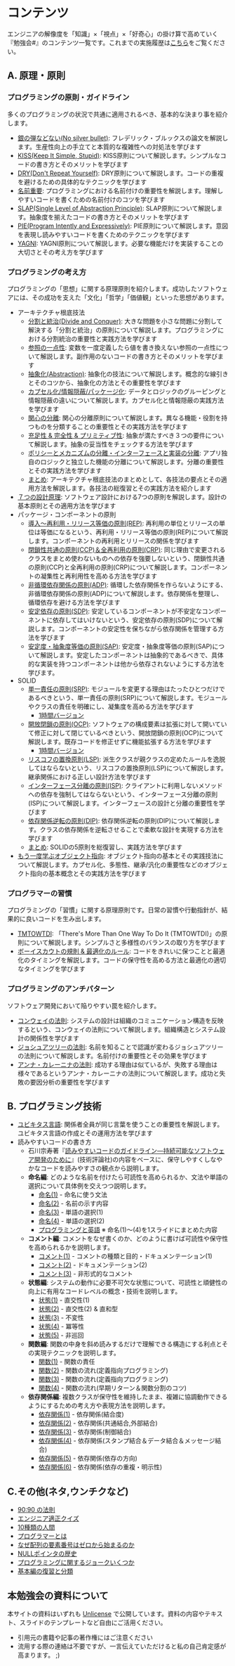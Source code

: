 # コンテンツ

エンジニアの解像度を「知識」×「視点」×「好奇心」の掛け算で高めていく『勉強会#』のコンテンツ一覧です。これまでの実施履歴は[こちら](ACTIVITIES.md)をご覧ください。

## A. 原理・原則

### プログラミングの原則・ガイドライン

多くのプログラミングの状況で共通に適用されるべき、基本的な決まり事を紹介します。

- [銀の弾などない(No silver bullet)](01-basics/01-no_silver_bullets.md): フレデリック・ブルックスの論文を解説します。生産性向上の手立てと本質的な複雑性への対処法を学びます
- [KISS(Keep It Simple, Stupid)](01-basics/03-kiss.md): KISS原則について解説します。シンプルなコードの書き方とそのメリットを学びます
- [DRY(Don't Repeat Yourself)](01-basics/04-dry.md): DRY原則について解説します。コードの重複を避けるための具体的なテクニックを学びます
- [名前重要](01-basics/05-naming_is_important.md): プログラミングにおける名前付けの重要性を解説します。理解しやすいコードを書くための名前付けのコツを学びます
- [SLAP(Single Level of Abstraction Principle)](01-basics/06-slap.md): SLAP原則について解説します。抽象度を揃えたコードの書き方とそのメリットを学びます
- [PIE(Program Intently and Expressively)](01-basics/09-pie.md): PIE原則について解説します。意図を表現し読みやすいコードを書くためのテクニックを学びます
- [YAGNI](01-basics/20-yagni.md): YAGNI原則について解説します。必要な機能だけを実装することの大切さとその考え方を学びます

### プログラミングの考え方

プログラミングの「思想」に関する原理原則を紹介します。成功したソフトウェアには、その成功を支えた「文化」「哲学」「価値観」といった思想があります。

- アーキテクチャ根底技法
    - [分割と統治(Divide and Conquer)](01-basics/02-divide_and_conquer.md): 大きな問題を小さな問題に分割して解決する「分割と統治」の原則について解説します。プログラミングにおける分割統治の重要性と実践方法を学びます
    - [参照の一点性](01-basics/07-single_point_of_reference.md): 変数を一度定義したら値を書き換えない参照の一点性について解説します。副作用のないコードの書き方とそのメリットを学びます
    - [抽象化(Abstraction)](01-basics/12-abstraction.md): 抽象化の技法について解説します。概念的な線引きとそのコツから、抽象化の方法とその重要性を学びます
    - [カプセル化/情報隠蔽/パッケージ化](01-basics/13-encapsulation_infohiding_pkg.md): データとロジックのグルーピングと情報隠蔽の違いについて解説します。カプセル化と情報隠蔽の実践方法を学びます
    - [関心の分離](01-basics/14-separation_of_concerns.md): 関心の分離原則について解説します。異なる機能・役割を持つものを分類することの重要性とその実践方法を学びます
    - [充足性 & 完全性 & プリミティブ性](01-basics/15-suff_comp_prim.md): 抽象が満たすべき３つの要件について解説します。抽象の妥当性をチェックする方法を学びます
    - [ポリシーとメカニズムの分離・インターフェースと実装の分離](01-basics/16-segmentation_principles.md): アプリ独自のロジックと独立した機能の分離について解説します。分離の重要性とその実践方法を学びます
    - [まとめ](01-basics/17-enabling_techniques_wrapup.md): アーキテクチャ根底技法のまとめとして、各技法の要点とその適用方法を解説します。各技法の総復習とその実践方法を紹介します
- [７つの設計原理](01-basics/08-seven_design_principles.md): ソフトウェア設計における7つの原則を解説します。設計の基本原則とその適用方法を学びます
- パッケージ・コンポーネントの原則
    - [導入～再利用・リリース等価の原則(REP)](02-practical/07-component-rep.md): 再利用の単位とリリースの単位は等価になるという、再利用・リリース等価の原則(REP)について解説します。コンポーネントの再利用とリリースの関係を学びます
    - [閉鎖性共通の原則(CCP)＆全再利用の原則(CRP)](02-practical/08-component-ccp_crp.md): 同じ理由で変更されるクラスをまとめ使わないものへの依存を強要しないという、閉鎖性共通の原則(CCP)と全再利用の原則(CRP)について解説します。コンポーネントの凝集性と再利用性を高める方法を学びます
    - [非循環依存関係の原則(ADP)](02-practical/09-component-adp.md): 循環した依存関係を作らないようにする、非循環依存関係の原則(ADP)について解説します。依存関係を整理し、循環依存を避ける方法を学びます
    - [安定依存の原則(SDP)](02-practical/10-component-sdp.md): 安定しているコンポーネントが不安定なコンポーネントに依存してはいけないという、安定依存の原則(SDP)について解説します。コンポーネントの安定性を保ちながら依存関係を管理する方法を学びます
    - [安定度・抽象度等価の原則(SAP)](02-practical/11-component-sap.md): 安定度・抽象度等価の原則(SAP)について解説します。安定したコンポーネントは抽象的であるべきで、具体的な実装を持つコンポーネントは他から依存されないようにする方法を学びます。
- SOLID
    - [単一責任の原則(SRP)](02-practical/01-solid-srp.md): モジュールを変更する理由はたったひとつだけであるべきという、単一責任の原則(SRP)について解説します。モジュールやクラスの責任を明確にし、凝集度を高める方法を学びます
        - [1時間バージョン](02-practical/01-solid-srp-1h.md)
    - [開放閉鎖の原則(OCP)](02-practical/02-solid-ocp.md): ソフトウェアの構成要素は拡張に対して開いていて修正に対して閉じているべきという、開放閉鎖の原則(OCP)について解説します。既存コードを修正せずに機能拡張する方法を学びます
        - [1時間バージョン](02-practical/02-solid-ocp-1h.md)
    - [リスコフの置換原則(LSP)](02-practical/03-solid-lsp.md): 派生クラスが親クラスの定めたルールを逸脱してはならないという、リスコフの置換原則(LSP)について解説します。継承関係における正しい設計方法を学びます
    - [インターフェース分離の原則(ISP)](02-practical/04-solid-isp.md): クライアントに利用しないメソッドへの依存を強制してはならないという、インターフェース分離の原則(ISP)について解説します。インターフェースの設計と分離の重要性を学びます
    - [依存関係逆転の原則(DIP)](02-practical/05-solid-dip.md): 依存関係逆転の原則(DIP)について解説します。クラスの依存関係を逆転させることで柔軟な設計を実現する方法を学びます
    - [まとめ](02-practical/06-solid-wrapup.md): SOLIDの5原則を総復習し、実践方法を学びます
- [もう一度学ぶオブジェクト指向](01-basics/22-objectoriented.md): オブジェクト指向の基本とその実践技法について解説します。カプセル化、多態性、継承/汎化の重要性などのオブジェクト指向の基本概念とその実践方法を学びます

### プログラマーの習慣

プログラミングの「習慣」に関する原理原則です。日常の習慣や行動指針が、結果的に良いコードを生み出します。

- [TMTOWTDI](01-basics/10-tmtowtdi.md): 「There's More Than One Way To Do It (TMTOWTDI)」の原則について解説します。シンプルさと多様性のバランスの取り方を学びます
- [ボーイスカウトの規則 & 最適化のルール](01-basics/21-boyscout_optimize.md): コードをきれいに保つことと最適化のタイミングを解説します。コードの保守性を高める方法と最適化の適切なタイミングを学びます

### プログラミングのアンチパターン

ソフトウェア開発において陥りやすい罠を紹介します。

- [コンウェイの法則](10-humor/03-conways_law.md): システムの設計は組織のコミュニケーション構造を反映するという、コンウェイの法則について解説します。組織構造とシステム設計の関係性を学びます
- [ジョシュアツリーの法則](01-basics/18-joshua-tree.md): 名前を知ることで認識が変わるジョシュアツリーの法則について解説します。名前付けの重要性とその効果を学びます
- [アンナ・カレーニナの法則](10-humor/09-anna_karenina.md): 成功する理由は似ているが、失敗する理由は様々であるというアンナ・カレーニナの法則について解説します。成功と失敗の要因分析の重要性を学びます

## B. プログラミング技術

- [ユビキタス言語](01-basics/19-ubiquitous.md): 関係者全員が同じ言葉を使うことの重要性を解説します。ユビキタス言語の作成とその運用方法を学びます
- 読みやすいコードの書き方
    - 石川宗寿著『[読みやすいコードのガイドライン―持続可能なソフトウェア開発のために](https://gihyo.jp/book/2022/978-4-297-13036-7)』(技術評論社)の内容をベースに、保守しやすくしなやかなコードを読みやすさの観点から説明します。
    - **命名編**: どのような名前を付けたら可読性を高められるか、文法や単語の選択について具体例を交えつつ説明します。
        - [命名(1)](02-practical/12-naming_1.md) - 命名に使う文法
        - [命名(2)](02-practical/13-naming_2.md) - 名前の示す内容
        - [命名(3)](02-practical/14-naming_3.md) - 単語の選択(1)
        - [命名(4)](02-practical/15-naming_4.md) - 単語の選択(2)
        - [プログラミングと英語](02-practical/15.1-naming_45m.md) ※ 命名(1)～(4)を1スライドにまとめた内容
    - **コメント編**: コメントをなぜ書くのか、どのように書けば可読性や保守性を高められるかを説明します。
        - [コメント(1)](02-practical/16-comment_1.md) - コメントの種類と目的・ドキュメンテーション(1)
        - [コメント(2)](02-practical/18-comment_2.md) - ドキュメンテーション(2)
        - [コメント(3)](02-practical/19-comment_3.md) - 非形式的なコメント
    - **状態編**: システムの動作に必要不可欠な状態について、可読性と頑健性の向上に有用なコードレベルの概念・技術を説明します。
        - [状態(1)](02-practical/20-state_1.md) - 直交性(1)
        - [状態(2)](02-practical/21-state_2.md) - 直交性(2) & 直和型
        - [状態(3️)](02-practical/22-state_3.md) - 不変性
        - [状態(4)](02-practical/23-state_4.md) - 冪等性
        - [状態(5)](02-practical/24-state_5.md) - 非巡回
    - **関数編**: 関数の中身を斜め読みするだけで理解できる構造にする利点とその実現テクニックを説明します。
        - [関数(1)](02-practical/25-function_1.md) - 関数の責任
        - [関数(2)](02-practical/26-function_2.md) - 関数の流れ(定義指向プログラミング)
        - [関数(3)](02-practical/27-function_3.md) - 関数の流れ(定義指向プログラミング)
        - [関数(4)](02-practical/28-function_4.md) - 関数の流れ(早期リターン＆関数分割のコツ)
    - **依存関係編**: 複数クラスが保守性を維持したまま、複雑に協調動作できるようにするための考え方や表現方法を説明します。
        - [依存関係(1)](02-practical/29-dependency_1.md) - 依存関係(結合度)
        - [依存関係(2)](02-practical/30-dependency_2.md) - 依存関係(共通結合,外部結合)
        - [依存関係(3)](02-practical/31-dependency_3.md) - 依存関係(制御結合)
        - [依存関係(4)](02-practical/32-dependency_4.md) - 依存関係(スタンプ結合＆データ結合＆メッセージ結合)
        - [依存関係(5)](02-practical/33-dependency_5.md) - 依存関係(依存の方向)
        - [依存関係(6)](02-practical/34-dependency_6.md) - 依存関係(依存の重複・明示性)


## C.その他(ネタ,ウンチクなど)

- [90:90 の法則](10-humor/01-90_90rule.md)
- [エンジニア適正クイズ](10-humor/04-milk_and_egg.md)
- [10種類の人間](10-humor/05-10kinds_of_people.md)
- [プログラマーとは](10-humor/07-programmers.md)
- [なぜ配列の要素番号はゼロから始まるのか](09-techniques/02-why-index-start-with0.md)
- [NULLポインタの歴史](09-techniques\03-history_of_nullptr.md)
- [プログラミングに関するジョークいくつか](10-humor/13-jokes_from_quora.md)
- [基本編の復習と分類](01-basics/11-wrapup.md)

## 本勉強会の資料について

本サイトの資料はいずれも [Unlicense](https://ja.wikipedia.org/wiki/Unlicense) で公開しています。資料の内容やテキスト、スライドのテンプレートなど自由にご活用ください。

- 引用元の書籍や記事の著作権にはご注意ください
- 流用する際の連絡は不要ですが、一言伝えていただけると私の自己肯定感が高まります。 ;)
